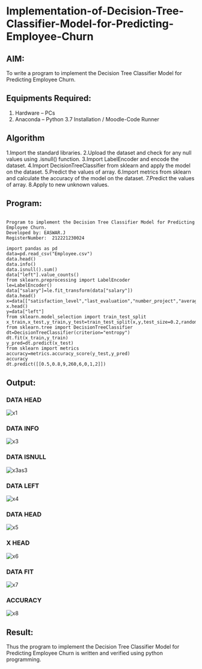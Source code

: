 # Implementation-of-Decision-Tree-Classifier-Model-for-Predicting-Employee-Churn

## AIM:
To write a program to implement the Decision Tree Classifier Model for Predicting Employee Churn.

## Equipments Required:
1. Hardware – PCs
2. Anaconda – Python 3.7 Installation / Moodle-Code Runner

## Algorithm
1.Import the standard libraries.
2.Upload the dataset and check for any null values using .isnull() function.
3.Import LabelEncoder and encode the dataset.
4.Import DecisionTreeClassifier from sklearn and apply the model on the dataset.
5.Predict the values of array.
6.Import metrics from sklearn and calculate the accuracy of the model on the dataset.
7.Predict the values of array.
8.Apply to new unknown values.

## Program:
```

Program to implement the Decision Tree Classifier Model for Predicting Employee Churn.
Developed by: EASWAR.J
RegisterNumber:  212221230024

```

```
import pandas as pd
data=pd.read_csv("Employee.csv")
data.head()
data.info()
data.isnull().sum()
data["left"].value_counts()
from sklearn.preprocessing import LabelEncoder
le=LabelEncoder()
data["salary"]=le.fit_transform(data["salary"])
data.head()
x=data[["satisfaction_level","last_evaluation","number_project","average_montly_hours","time_spend_company","Work_accident","promotion_last_5years","salary"]]
x.head()
y=data["left"]
from sklearn.model_selection import train_test_split
x_train,x_test,y_train,y_test=train_test_split(x,y,test_size=0.2,random_state=100)
from sklearn.tree import DecisionTreeClassifier
dt=DecisionTreeClassifier(criterion="entropy")
dt.fit(x_train,y_train)
y_pred=dt.predict(x_test)
from sklearn import metrics   
accuracy=metrics.accuracy_score(y_test,y_pred)
accuracy
dt.predict([[0.5,0.8,9,260,6,0,1,2]])
```

## Output:
### DATA HEAD
![x1](https://user-images.githubusercontent.com/94154683/169513081-6f903385-3da1-4ba6-ae1e-27cb76d591a6.png)
### DATA INFO
![x3](https://user-images.githubusercontent.com/94154683/169513082-47b67344-6c44-4ff8-a520-8c341f312eab.png)
### DATA ISNULL
![x3as3](https://user-images.githubusercontent.com/94154683/169513065-14c88236-9210-487c-a477-78c487c4489a.png)
### DATA LEFT
![x4](https://user-images.githubusercontent.com/94154683/169513068-b259f343-c0e4-405a-867c-af914ec01a89.png)
### DATA HEAD
![x5](https://user-images.githubusercontent.com/94154683/169513070-33d9ed74-b4f7-4e46-9966-8c60efbec5e5.png)
### X HEAD
![x6](https://user-images.githubusercontent.com/94154683/169513073-402a0256-0d5a-46d6-a34a-271cd223be71.png)
### DATA FIT
![x7](https://user-images.githubusercontent.com/94154683/169513077-04505194-c763-4523-9d17-fbff648e94dd.png)
### ACCURACY
![x8](https://user-images.githubusercontent.com/94154683/169513079-42266498-9323-4a5a-87d6-94ba3815d40b.png)


## Result:
Thus the program to implement the  Decision Tree Classifier Model for Predicting Employee Churn is written and verified using python programming.
